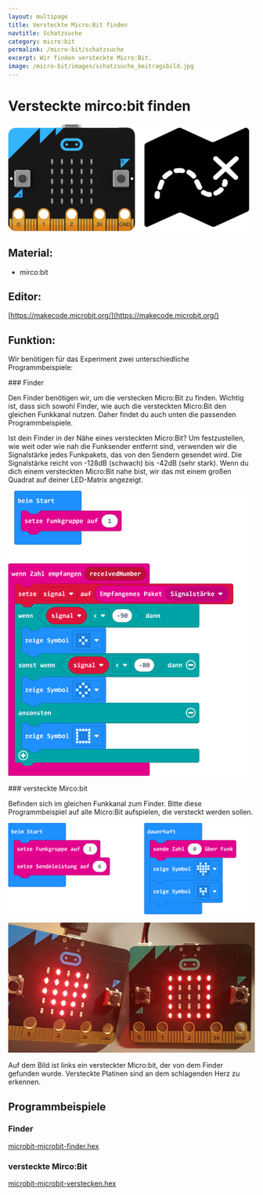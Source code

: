 ```yaml
---
layout: multipage
title: Versteckte Micro:Bit finden
navtitle: Schatzsuche
category: micro:bit
permalink: /micro-bit/schatzsuche
excerpt: Wir finden versteckte Micro:Bit.
image: /micro-bit/images/schatzsuche_beitragsbild.jpg
---
```


# Versteckte mirco:bit finden

![](images/schatzsuche_beitragsbild.jpg)

## Material:

+ mirco:bit

## Editor:

[https://makecode.microbit.org/](https://makecode.microbit.org/)

## Funktion:

Wir benötigen für das Experiment zwei unterschiedliche Programmbeispiele:
<div style="page-break-after: always;"></div>
### Finder

Den Finder benötigen wir, um die verstecken Micro:Bit zu finden. Wichtig ist, dass sich sowohl Finder, wie auch die versteckten Micro:Bit den gleichen Funkkanal nutzen. Daher findet du auch unten die passenden Programmbeispiele.

Ist dein Finder in der Nähe eines versteckten Micro:Bit?
Um festzustellen, wie weit oder wie nah die Funksender entfernt sind, verwenden wir die Signalstärke jedes Funkpakets, das von den Sendern gesendet wird. Die Signalstärke reicht von -128dB (schwach) bis -42dB (sehr stark). Wenn du dich einem versteckten Micro:Bit nahe bist, wir das mit einem großen Quadrat auf deiner LED-Matrix angezeigt.

![](images/microbit-finder.hex.png)

<div style="page-break-after: always;"></div>
### versteckte Mirco:bit

Befinden sich im gleichen Funkkanal zum Finder. Bitte diese Programmbeispiel auf alle Micro:Bit aufspielen, die versteckt werden sollen.

![](images/microbit-Screenshot-verstecken.png)

<div style="page-break-after: always;"></div>

![](images/suchen-und-finden.jpg)

Auf dem Bild ist links ein versteckter Micro:bit, der von dem Finder gefunden wurde. Versteckte Platinen sind an dem schlagenden Herz zu erkennen.

## Programmbeispiele

### Finder

[microbit-microbit-finder.hex](appendix/microbit-microbit-finder.hex)

### versteckte Mirco:Bit

[microbit-microbit-verstecken.hex](appendix/microbit-microbit-verstecken.hex)
